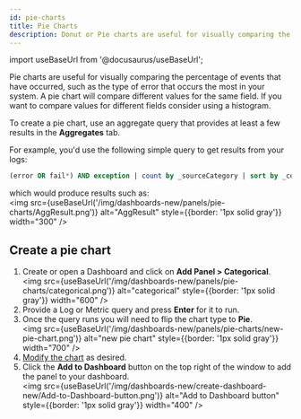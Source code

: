 ```yaml
---
id: pie-charts
title: Pie Charts
description: Donut or Pie charts are useful for visually comparing the percentage of events that have occurred for a particular field.
---
```

import useBaseUrl from '@docusaurus/useBaseUrl';

Pie charts are useful for visually comparing the percentage of events that have occurred, such as the type of error that occurs the most in your system. A pie chart will compare different values for the same field. If you want to compare values for different fields consider using a histogram.

To create a pie chart, use an aggregate query that provides at least a few results in the **Aggregates** tab.

For example, you'd use the following simple query to get results from your logs:

```sql
(error OR fail*) AND exception | count by _sourceCategory | sort by _count
```

which would produce results such as:<br/><img src={useBaseUrl('/img/dashboards-new/panels/pie-charts/AggResult.png')} alt="AggResult" style={{border: '1px solid gray'}} width="300" /> 

## Create a pie chart

1. Create or open a Dashboard and click on **Add Panel > Categorical**.<br/><img src={useBaseUrl('/img/dashboards-new/panels/pie-charts/categorical.png')} alt="categorical" style={{border: '1px solid gray'}} width="600" /> 
1. Provide a Log or Metric query and press **Enter** for it to run.
1. Once the query runs you will need to flip the chart type to **Pie**.<br/><img src={useBaseUrl('/img/dashboards-new/panels/pie-charts/new-pie-chart.png')} alt="new pie chart" style={{border: '1px solid gray'}} width="700" /> 
1. [Modify the chart](./modify-chart.md) as desired.
1. Click the **Add to Dashboard** button on the top right of the window to add the panel to your dashboard.<br/><img src={useBaseUrl('/img/dashboards-new/create-dashboard-new/Add-to-Dashboard-button.png')} alt="Add to Dashboard button" style={{border: '1px solid gray'}} width="400" /> 
